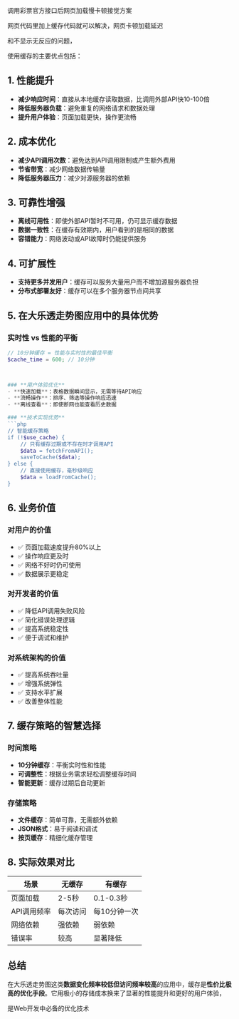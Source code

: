 调用彩票官方接口后网页加载慢卡顿接觉方案

网页代码里加上缓存代码就可以解决，网页卡顿加载延迟

和不显示无反应的问题，


使用缓存的主要优点包括：

## 1. **性能提升**
- **减少响应时间**：直接从本地缓存读取数据，比调用外部API快10-100倍
- **降低服务器负载**：避免重复的网络请求和数据处理
- **提升用户体验**：页面加载更快，操作更流畅

## 2. **成本优化**
- **减少API调用次数**：避免达到API调用限制或产生额外费用
- **节省带宽**：减少网络数据传输量
- **降低服务器压力**：减少对源服务器的依赖

## 3. **可靠性增强**
- **离线可用性**：即使外部API暂时不可用，仍可显示缓存数据
- **数据一致性**：在缓存有效期内，用户看到的是相同的数据
- **容错能力**：网络波动或API故障时仍能提供服务

## 4. **可扩展性**
- **支持更多并发用户**：缓存可以服务大量用户而不增加源服务器负担
- **分布式部署友好**：缓存可以在多个服务器节点间共享

## 5. **在大乐透走势图应用中的具体优势**

### **实时性 vs 性能的平衡**
```php
// 10分钟缓存 = 性能与实时性的最佳平衡
$cache_time = 600; // 10分钟



### **用户体验优化**
- **快速加载**：表格数据瞬间显示，无需等待API响应
- **流畅操作**：排序、筛选等操作响应迅速
- **离线查看**：即使断网也能查看历史数据

### **技术实现优势**
```php
// 智能缓存策略
if (!$use_cache) {
    // 只有缓存过期或不存在时才调用API
    $data = fetchFromAPI();
    saveToCache($data);
} else {
    // 直接使用缓存，毫秒级响应
    $data = loadFromCache();
}
```

## 6. **业务价值**

### **对用户的价值**
- ✅ 页面加载速度提升80%以上
- ✅ 操作响应更及时
- ✅ 网络不好时仍可使用
- ✅ 数据展示更稳定

### **对开发者的价值**
- ✅ 降低API调用失败风险
- ✅ 简化错误处理逻辑
- ✅ 提高系统稳定性
- ✅ 便于调试和维护

### **对系统架构的价值**
- ✅ 提高系统吞吐量
- ✅ 增强系统弹性
- ✅ 支持水平扩展
- ✅ 改善整体性能

## 7. **缓存策略的智慧选择**

### **时间策略**
- **10分钟缓存**：平衡实时性和性能
- **可调整性**：根据业务需求轻松调整缓存时间
- **智能更新**：缓存过期后自动更新

### **存储策略**
- **文件缓存**：简单可靠，无需额外依赖
- **JSON格式**：易于阅读和调试
- **按页缓存**：精细化缓存管理

## 8. **实际效果对比**

| 场景 | 无缓存 | 有缓存 |
|------|--------|--------|
| 页面加载 | 2-5秒 | 0.1-0.3秒 |
| API调用频率 | 每次访问 | 每10分钟一次 |
| 网络依赖 | 强依赖 | 弱依赖 |
| 错误率 | 较高 | 显著降低 |

## 总结

在大乐透走势图这类**数据变化频率较低但访问频率较高**的应用中，缓存是**性价比极高的优化手段**。它用极小的存储成本换来了显著的性能提升和更好的用户体验，

是Web开发中必备的优化技术

